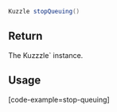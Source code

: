 ```java
Kuzzle stopQueuing()
```

## Return

The Kuzzzle` instance.

## Usage

[code-example=stop-queuing]
